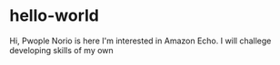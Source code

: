 # hello-world

Hi, Pwople
Norio is here
I'm interested in Amazon Echo.
I will challege developing skills of my own
